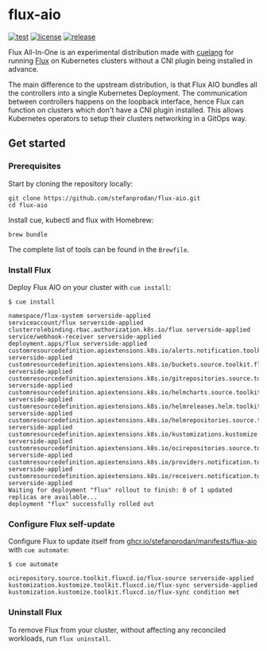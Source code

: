 # flux-aio

[![test](https://github.com/stefanprodan/flux-aio/workflows/test/badge.svg)](https://github.com/stefanprodan/flux-aio/actions)
[![license](https://img.shields.io/github/license/stefanprodan/flux-aio.svg)](https://github.com/stefanprodan/flux-aio/blob/main/LICENSE)
[![release](https://img.shields.io/github/release/stefanprodan/flux-aio/all.svg)](https://github.com/stefanprodan/flux-aio/releases)

Flux All-In-One is an experimental distribution made with [cuelang](https://cuelang.org/)
for running [Flux](https://fluxcd.io) on Kubernetes clusters without a CNI plugin being
installed in advance.

The main difference to the upstream distribution, is that Flux AIO bundles
all the controllers into a single Kubernetes Deployment.
The communication between controllers happens on the loopback interface, hence
Flux can function on clusters which don't have a CNI plugin installed.
This allows Kubernetes operators to setup their clusters networking in a GitOps way.

## Get started

### Prerequisites

Start by cloning the repository locally:

```shell
git clone https://github.com/stefanprodan/flux-aio.git
cd flux-aio
```

Install cue, kubectl and flux with Homebrew:

```shell
brew bundle
```

The complete list of tools can be found in the `Brewfile`.

### Install Flux

Deploy Flux AIO on your cluster with `cue install`:

```console
$ cue install 

namespace/flux-system serverside-applied
serviceaccount/flux serverside-applied
clusterrolebinding.rbac.authorization.k8s.io/flux serverside-applied
service/webhook-receiver serverside-applied
deployment.apps/flux serverside-applied
customresourcedefinition.apiextensions.k8s.io/alerts.notification.toolkit.fluxcd.io serverside-applied
customresourcedefinition.apiextensions.k8s.io/buckets.source.toolkit.fluxcd.io serverside-applied
customresourcedefinition.apiextensions.k8s.io/gitrepositories.source.toolkit.fluxcd.io serverside-applied
customresourcedefinition.apiextensions.k8s.io/helmcharts.source.toolkit.fluxcd.io serverside-applied
customresourcedefinition.apiextensions.k8s.io/helmreleases.helm.toolkit.fluxcd.io serverside-applied
customresourcedefinition.apiextensions.k8s.io/helmrepositories.source.toolkit.fluxcd.io serverside-applied
customresourcedefinition.apiextensions.k8s.io/kustomizations.kustomize.toolkit.fluxcd.io serverside-applied
customresourcedefinition.apiextensions.k8s.io/ocirepositories.source.toolkit.fluxcd.io serverside-applied
customresourcedefinition.apiextensions.k8s.io/providers.notification.toolkit.fluxcd.io serverside-applied
customresourcedefinition.apiextensions.k8s.io/receivers.notification.toolkit.fluxcd.io serverside-applied
Waiting for deployment "flux" rollout to finish: 0 of 1 updated replicas are available...
deployment "flux" successfully rolled out
```

### Configure Flux self-update

Configure Flux to update itself from
[ghcr.io/stefanprodan/manifests/flux-aio](https://github.com/users/stefanprodan/packages/container/package/manifests%2Fflux-aio)
with `cue automate`:

```console
$ cue automate

ocirepository.source.toolkit.fluxcd.io/flux-source serverside-applied
kustomization.kustomize.toolkit.fluxcd.io/flux-sync serverside-applied
kustomization.kustomize.toolkit.fluxcd.io/flux-sync condition met
```

### Uninstall Flux

To remove Flux from your cluster, without affecting any reconciled workloads, run `flux uninstall`.
